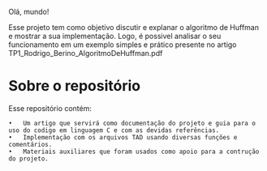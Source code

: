Olá, mundo!

Esse projeto tem como objetivo discutir e explanar o algoritmo de Huffman e mostrar a sua implementação. Logo, é possivel analisar o seu funcionamento em um exemplo simples e prático presente no artigo TP1_Rodrigo_Berino_AlgoritmoDeHuffman.pdf

# Sobre o repositório

Esse repositório contém:

    •	Um artigo que servirá como documentação do projeto e guia para o uso do codigo em linguagem C e com as devidas referências. 
    •	Implementação com os arquivos TAD usando diversas funções e comentários.
    •	Materiais auxiliares que foram usados como apoio para a contrução do projeto.

